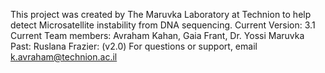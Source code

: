 This project was created by The Maruvka Laboratory at Technion to help detect Microsatellite instability from DNA sequencing. 
Current Version: 3.1
Current Team members: Avraham Kahan, Gaia Frant, Dr. Yossi Maruvka
Past: Ruslana Frazier: (v2.0) 
For questions or support, email k.avraham@technion.ac.il
